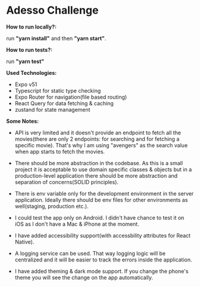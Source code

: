 # Adesso Challenge

**How to run locally?:**

run **"yarn install"** and then **"yarn start"**.

**How to run tests?:**

run **"yarn test"**

**Used Technologies:**

- Expo v51
- Typescript for static type checking
- Expo Router for navigation(file based routing)
- React Query for data fetching & caching
- zustand for state management

**Some Notes:**

- API is very limited and it doesn't provide an endpoint to fetch all the movies(there are only 2 endpoints: for searching and for fetching a specific movie). That's why I am using "avengers" as the search value when app starts to fetch the movies.

- There should be more abstraction in the codebase. As this is a small project it is acceptable to use domain specific classes & objects but in a production-level application there should be more abstraction and separation of concerns(SOLID principles).

- There is env variable only for the development environment in the server application. Ideally there should be env files for other environments as well(staging, production etc.).

- I could test the app only on Android. I didn't have chance to test it on iOS as I don't have a Mac & iPhone at the moment.

- I have added accessibility support(with accessbility attributes for React Native).

- A logging service can be used. That way logging logic will be centralized and it will be easier to track the errors inside the application.

- I have added theming & dark mode support. If you change the phone's theme you will see the change on the app automatically.
